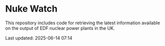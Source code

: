 # Nuke Watch

This repository includes code for retrieving the latest information available on the output of EDF nuclear power plants in the UK.

Last updated: 2025-06-14 07:14